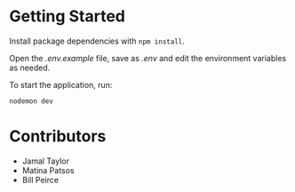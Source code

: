 # Getting Started

Install package dependencies with `npm install`.

Open the _.env.example_ file, save as _.env_ and edit the environment variables as needed.

To start the application, run:

```shell
nodemon dev
```

# Contributors

- Jamal Taylor
- Matina Patsos
- Bill Peirce
